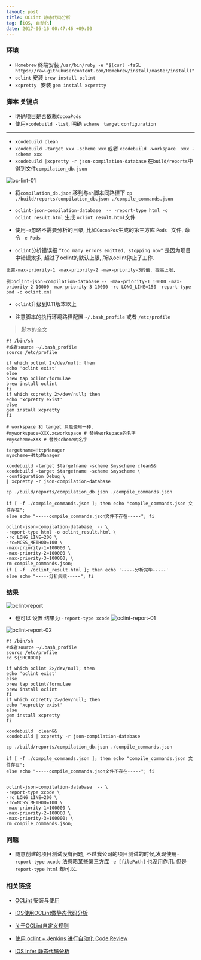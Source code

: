 ```yaml
---
layout: post
title: OCLint 静态代码分析 
tag: [iOS, 自动化]
date: 2017-06-16 00:47:46 +09:00
---
```



### 环境

* `Homebrew`  终端安装 `/usr/bin/ruby -e "$(curl -fsSL https://raw.githubusercontent.com/Homebrew/install/master/install)"
`
* `oclint` 安装  `brew install oclint`
* `xcpretty ` 安装  `gem install xcpretty`

### 脚本 关键点

-  明确项目是否依赖`CocoaPods` 
-  使用`xcodebuild -list`, 明确 `scheme ` `target` `configuration ` 
-----------------------------
*  `xcodebuild clean`
*  `xcodebuild -target xxx -scheme xxx` 或者 `xcodebuild -workspace  xxx -scheme xxx`
*  `xcodebuild |xcpretty -r json-compilation-database` 
在`build/reports`中得到文件`compilation_db.json`

![oc-lint-01](http://p3q1ykanf.bkt.clouddn.com/201806/oc-lint-01.png)

*  将`compilation_db.json` 移到与`sh`脚本同路径下 
`cp ./build/reports/compilation_db.json ./compile_commands.json`

* `oclint-json-compilation-database  -- -report-type html -o oclint_result.html` 生成 `oclint_result.html`文件 

* 使用`-e`忽略不需要分析的目录, 比如`CocoaPos`生成的第三方库 
`Pods ` 文件, 命令 `-e Pods`

* `oclint`分析错误报 `”too many errors emitted, stopping now”` 是因为项目中错误太多, 超过了oclint的默认上限, 所以oclint停止了工作.

```
设置-max-priority-1 -max-priority-2 -max-priority-3的值, 提高上限,

例:oclint-json-compilation-database -- -max-priority-1 10000 -max-priority-2 10000 -max-priority-3 10000 -rc LONG_LINE=150 -report-type pmd -o oclint.xml
```

* `oclint`升级到0.11版本以上

* 注意脚本的执行环境路径配置 `~/.bash_profile` 或者   `/etc/profile`

> 脚本的全文

```
#! /bin/sh
#或者source ~/.bash_profile
source /etc/profile

if which oclint 2>/dev/null; then
echo 'oclint exist'
else
brew tap oclint/formulae
brew install oclint
fi
if which xcpretty 2>/dev/null; then
echo 'xcpretty exist'
else
gem install xcpretty
fi

# workspace 和 target 只能使用一种. 
#myworkspace=XXX.xcworkspace # 替换workspace的名字
#myscheme=XXX # 替换scheme的名字

targetname=HttpManager
myscheme=HttpManager

xcodebuild -target $targetname -scheme $myscheme clean&&
xcodebuild -target $targetname -scheme $myscheme \
-configuration Debug \
| xcpretty -r json-compilation-database

cp ./build/reports/compilation_db.json ./compile_commands.json

if [ -f ./compile_commands.json ]; then echo "compile_commands.json 文件存在";
else echo "-----compile_commands.json文件不存在-----"; fi

oclint-json-compilation-database  -- \
-report-type html -o oclint_result.html \
-rc LONG_LINE=200 \
-rc=NCSS_METHOD=100 \
-max-priority-1=100000 \
-max-priority-2=100000 \
-max-priority-3=100000; \
rm compile_commands.json;
if [ -f ./oclint_result.html ]; then echo '-----分析完毕-----'
else echo "-----分析失败-----"; fi

```

### 结果

![oclint-report](http://p3q1ykanf.bkt.clouddn.com/201806/oclint-report.png)

* 也可以 设置 结果为 `-report-type xcode`
![oclint-report-01](http://p3q1ykanf.bkt.clouddn.com/201806/oclint-report-01.png)

![oclint-report-02](http://p3q1ykanf.bkt.clouddn.com/201806/oclint-report-02.png)

```
#! /bin/sh
#或者source ~/.bash_profile
source /etc/profile
cd ${SRCROOT}

if which oclint 2>/dev/null; then
echo 'oclint exist'
else
brew tap oclint/formulae
brew install oclint
fi
if which xcpretty 2>/dev/null; then
echo 'xcpretty exist'
else
gem install xcpretty
fi

xcodebuild  clean&&
xcodebuild | xcpretty -r json-compilation-database

cp ./build/reports/compilation_db.json ./compile_commands.json

if [ -f ./compile_commands.json ]; then echo "compile_commands.json 文件存在";
else echo "-----compile_commands.json文件不存在-----"; fi


oclint-json-compilation-database  -- \
-report-type xcode \
-rc LONG_LINE=200 \
-rc=NCSS_METHOD=100 \
-max-priority-1=100000 \
-max-priority-2=100000 \
-max-priority-3=100000; \
rm compile_commands.json;
```

### 问题

* 随意创建的项目测试没有问题, 不过我公司的项目测试的时候,发现使用`-report-type xcode` 法忽略某些第三方库 `-e [filePath]` 也没用作用. 但是`-report-type html` 却可以.

### 相关链接

* [OCLint 安装与使用](https://segmentfault.com/a/1190000005150573)

* [iOS使用OCLint做静态代码分析](http://www.jianshu.com/p/4f505e92d557)

* [关于OCLint自定义规则](http://www.jianshu.com/p/fc7f487e2491)

* [使用 oclint + Jenkins 进行自动化 Code Review](http://www.jianshu.com/p/556150958c78)

* [iOS Infer 静态代码分析](http://www.jianshu.com/p/c289cfae49ce)



